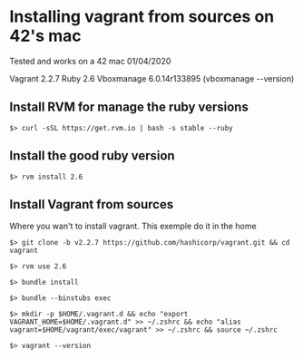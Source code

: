 # Installing vagrant from sources on 42's mac

Tested and works on a 42 mac 01/04/2020

Vagrant 2.2.7
Ruby 2.6
Vboxmanage 6.0.14r133895 (vboxmanage --version)

## Install RVM for manage the ruby versions

    $> curl -sSL https://get.rvm.io | bash -s stable --ruby

## Install the good ruby version

    $> rvm install 2.6

## Install Vagrant from sources

Where you wan't to install vagrant. This exemple do it in the home

    $> git clone -b v2.2.7 https://github.com/hashicorp/vagrant.git && cd vagrant

    $> rvm use 2.6

    $> bundle install

    $> bundle --binstubs exec

    $> mkdir -p $HOME/.vagrant.d && echo "export VAGRANT_HOME=$HOME/.vagrant.d" >> ~/.zshrc && echo "alias vagrant=$HOME/vagrant/exec/vagrant" >> ~/.zshrc && source ~/.zshrc

    $> vagrant --version


